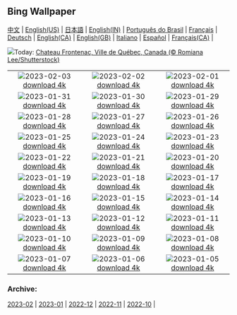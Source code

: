 ## Bing Wallpaper
[中文](README.md) |                     [English(US)](en-US.md) |                     [日本語](ja-JP.md) |                     [English(IN)](en-IN.md) |                     [Português do Brasil](pt-BR.md) |                     [Français](fr-FR.md) |                     [Deutsch](de-DE.md) |                     [English(CA)](en-CA.md) |                     [English(GB)](en-GB.md) |                     [Italiano](it-IT.md) |                     [Español](es-ES.md) |                     [Français(CA)](fr-CA.md) |                    

![](https://www.bing.com/th?id=OHR.QuebecFrontenac_FR-CA0148794819_UHD.jpg&w=1000)Today: [Chateau Frontenac, Ville de Québec, Canada (© Romiana Lee/Shutterstock)](https://www.bing.com/th?id=OHR.QuebecFrontenac_FR-CA0148794819_UHD.jpg)

|      |      |      |
| :----: | :----: | :----: |
|![](https://www.bing.com/th?id=OHR.GroundhogThree_FR-CA4612695753_UHD.jpg&pid=hp&w=384&h=216&rs=1&c=4)2023-02-03 [download 4k](https://www.bing.com/th?id=OHR.GroundhogThree_FR-CA4612695753_UHD.jpg)|![](https://www.bing.com/th?id=OHR.SunriseCastle_FR-CA4695206757_UHD.jpg&pid=hp&w=384&h=216&rs=1&c=4)2023-02-02 [download 4k](https://www.bing.com/th?id=OHR.SunriseCastle_FR-CA4695206757_UHD.jpg)|![](https://www.bing.com/th?id=OHR.ZebraTrio_FR-CA2888022589_UHD.jpg&pid=hp&w=384&h=216&rs=1&c=4)2023-02-01 [download 4k](https://www.bing.com/th?id=OHR.ZebraTrio_FR-CA2888022589_UHD.jpg)|
|![](https://www.bing.com/th?id=OHR.IceSailingBalaton_FR-CA1258299335_UHD.jpg&pid=hp&w=384&h=216&rs=1&c=4)2023-01-31 [download 4k](https://www.bing.com/th?id=OHR.IceSailingBalaton_FR-CA1258299335_UHD.jpg)|![](https://www.bing.com/th?id=OHR.BlackbirdDay_FR-CA0058017190_UHD.jpg&pid=hp&w=384&h=216&rs=1&c=4)2023-01-30 [download 4k](https://www.bing.com/th?id=OHR.BlackbirdDay_FR-CA0058017190_UHD.jpg)|![](https://www.bing.com/th?id=OHR.BlueBahamas_FR-CA9849961200_UHD.jpg&pid=hp&w=384&h=216&rs=1&c=4)2023-01-29 [download 4k](https://www.bing.com/th?id=OHR.BlueBahamas_FR-CA9849961200_UHD.jpg)|
|![](https://www.bing.com/th?id=OHR.RedMangrove_FR-CA8801636411_UHD.jpg&pid=hp&w=384&h=216&rs=1&c=4)2023-01-28 [download 4k](https://www.bing.com/th?id=OHR.RedMangrove_FR-CA8801636411_UHD.jpg)|![](https://www.bing.com/th?id=OHR.HighArchChina_FR-CA4910282325_UHD.jpg&pid=hp&w=384&h=216&rs=1&c=4)2023-01-27 [download 4k](https://www.bing.com/th?id=OHR.HighArchChina_FR-CA4910282325_UHD.jpg)|![](https://www.bing.com/th?id=OHR.BirksofAberfeldy_FR-CA4175015898_UHD.jpg&pid=hp&w=384&h=216&rs=1&c=4)2023-01-26 [download 4k](https://www.bing.com/th?id=OHR.BirksofAberfeldy_FR-CA4175015898_UHD.jpg)|
|![](https://www.bing.com/th?id=OHR.ColleSantaLucia_FR-CA3215108863_UHD.jpg&pid=hp&w=384&h=216&rs=1&c=4)2023-01-25 [download 4k](https://www.bing.com/th?id=OHR.ColleSantaLucia_FR-CA3215108863_UHD.jpg)|![](https://www.bing.com/th?id=OHR.SunriseMoai_FR-CA2134654370_UHD.jpg&pid=hp&w=384&h=216&rs=1&c=4)2023-01-24 [download 4k](https://www.bing.com/th?id=OHR.SunriseMoai_FR-CA2134654370_UHD.jpg)|![](https://www.bing.com/th?id=OHR.YearRabbit_FR-CA1143695873_UHD.jpg&pid=hp&w=384&h=216&rs=1&c=4)2023-01-23 [download 4k](https://www.bing.com/th?id=OHR.YearRabbit_FR-CA1143695873_UHD.jpg)|
|![](https://www.bing.com/th?id=OHR.HuggingKanga_FR-CA0428423620_UHD.jpg&pid=hp&w=384&h=216&rs=1&c=4)2023-01-22 [download 4k](https://www.bing.com/th?id=OHR.HuggingKanga_FR-CA0428423620_UHD.jpg)|![](https://www.bing.com/th?id=OHR.FalklandKings_FR-CA8224860783_UHD.jpg&pid=hp&w=384&h=216&rs=1&c=4)2023-01-21 [download 4k](https://www.bing.com/th?id=OHR.FalklandKings_FR-CA8224860783_UHD.jpg)|![](https://www.bing.com/th?id=OHR.SFFParkCity_FR-CA6880275980_UHD.jpg&pid=hp&w=384&h=216&rs=1&c=4)2023-01-20 [download 4k](https://www.bing.com/th?id=OHR.SFFParkCity_FR-CA6880275980_UHD.jpg)|
|![](https://www.bing.com/th?id=OHR.WhiteSands_FR-CA6012694109_UHD.jpg&pid=hp&w=384&h=216&rs=1&c=4)2023-01-19 [download 4k](https://www.bing.com/th?id=OHR.WhiteSands_FR-CA6012694109_UHD.jpg)|![](https://www.bing.com/th?id=OHR.SessileOaks_FR-CA5293207662_UHD.jpg&pid=hp&w=384&h=216&rs=1&c=4)2023-01-18 [download 4k](https://www.bing.com/th?id=OHR.SessileOaks_FR-CA5293207662_UHD.jpg)|![](https://www.bing.com/th?id=OHR.FrozenBubblesAlberta_FR-CA0954602944_UHD.jpg&pid=hp&w=384&h=216&rs=1&c=4)2023-01-17 [download 4k](https://www.bing.com/th?id=OHR.FrozenBubblesAlberta_FR-CA0954602944_UHD.jpg)|
|![](https://www.bing.com/th?id=OHR.Turku_FR-CA4176128086_UHD.jpg&pid=hp&w=384&h=216&rs=1&c=4)2023-01-16 [download 4k](https://www.bing.com/th?id=OHR.Turku_FR-CA4176128086_UHD.jpg)|![](https://www.bing.com/th?id=OHR.DonkeyFeast_FR-CA7437144206_UHD.jpg&pid=hp&w=384&h=216&rs=1&c=4)2023-01-15 [download 4k](https://www.bing.com/th?id=OHR.DonkeyFeast_FR-CA7437144206_UHD.jpg)|![](https://www.bing.com/th?id=OHR.Pneumatocysts_FR-CA5015796556_UHD.jpg&pid=hp&w=384&h=216&rs=1&c=4)2023-01-14 [download 4k](https://www.bing.com/th?id=OHR.Pneumatocysts_FR-CA5015796556_UHD.jpg)|
|![](https://www.bing.com/th?id=OHR.RumeliHisari_FR-CA0207811248_UHD.jpg&pid=hp&w=384&h=216&rs=1&c=4)2023-01-13 [download 4k](https://www.bing.com/th?id=OHR.RumeliHisari_FR-CA0207811248_UHD.jpg)|![](https://www.bing.com/th?id=OHR.Umschreibung_FR-CA0084825631_UHD.jpg&pid=hp&w=384&h=216&rs=1&c=4)2023-01-12 [download 4k](https://www.bing.com/th?id=OHR.Umschreibung_FR-CA0084825631_UHD.jpg)|![](https://www.bing.com/th?id=OHR.HummockIce_FR-CA0046120816_UHD.jpg&pid=hp&w=384&h=216&rs=1&c=4)2023-01-11 [download 4k](https://www.bing.com/th?id=OHR.HummockIce_FR-CA0046120816_UHD.jpg)|
|![](https://www.bing.com/th?id=OHR.BisonWindCave_FR-CA9936246307_UHD.jpg&pid=hp&w=384&h=216&rs=1&c=4)2023-01-10 [download 4k](https://www.bing.com/th?id=OHR.BisonWindCave_FR-CA9936246307_UHD.jpg)|![](https://www.bing.com/th?id=OHR.Breckenridge_FR-CA9882993339_UHD.jpg&pid=hp&w=384&h=216&rs=1&c=4)2023-01-09 [download 4k](https://www.bing.com/th?id=OHR.Breckenridge_FR-CA9882993339_UHD.jpg)|![](https://www.bing.com/th?id=OHR.Mohair_FR-CA9754021185_UHD.jpg&pid=hp&w=384&h=216&rs=1&c=4)2023-01-08 [download 4k](https://www.bing.com/th?id=OHR.Mohair_FR-CA9754021185_UHD.jpg)|
|![](https://www.bing.com/th?id=OHR.BlackFell_FR-CA9633483207_UHD.jpg&pid=hp&w=384&h=216&rs=1&c=4)2023-01-07 [download 4k](https://www.bing.com/th?id=OHR.BlackFell_FR-CA9633483207_UHD.jpg)|![](https://www.bing.com/th?id=OHR.HIISSF_FR-CA9487847873_UHD.jpg&pid=hp&w=384&h=216&rs=1&c=4)2023-01-06 [download 4k](https://www.bing.com/th?id=OHR.HIISSF_FR-CA9487847873_UHD.jpg)|![](https://www.bing.com/th?id=OHR.Perihelion_FR-CA9420824777_UHD.jpg&pid=hp&w=384&h=216&rs=1&c=4)2023-01-05 [download 4k](https://www.bing.com/th?id=OHR.Perihelion_FR-CA9420824777_UHD.jpg)|


### Archive:
[2023-02](archive/fr-CA/202302/README.md) | [2023-01](archive/fr-CA/202301/README.md) | [2022-12](archive/fr-CA/202212/README.md) | [2022-11](archive/fr-CA/202211/README.md) | [2022-10](archive/fr-CA/202210/README.md) | 